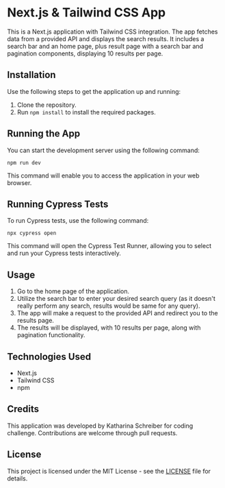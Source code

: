# Next.js & Tailwind CSS App

This is a Next.js application with Tailwind CSS integration. The app fetches data from a provided API and displays the search results. It includes a search bar and an home page, plus result page with a search bar and pagination components, displaying 10 results per page.

## Installation

Use the following steps to get the application up and running:

1. Clone the repository.
2. Run `npm install` to install the required packages.

## Running the App

You can start the development server using the following command:

`npm run dev`

This command will enable you to access the application in your web browser.

## Running Cypress Tests

To run Cypress tests, use the following command:

`npx cypress open`

This command will open the Cypress Test Runner, allowing you to select and run your Cypress tests interactively.


## Usage

1. Go to the home page of the application.
2. Utilize the search bar to enter your desired search query (as it doesn't really perform any search, results would be same for any query).
3. The app will make a request to the provided API and redirect you to the results page.
4. The results will be displayed, with 10 results per page, along with pagination functionality.

## Technologies Used

- Next.js
- Tailwind CSS
- npm

## Credits

This application was developed by Katharina Schreiber for coding challenge. Contributions are welcome through pull requests.

## License

This project is licensed under the MIT License - see the [LICENSE](LICENSE) file for details.
